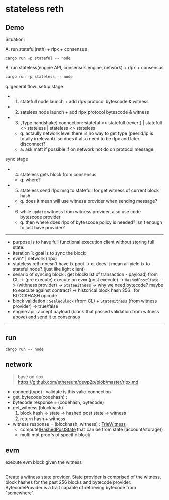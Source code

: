 # stateless reth

## Demo

Situation: 

A. run stateful(reth) + rlpx + consensus
```
cargo run -p stateful -- node
```
B. run stateless(engine API, consensus engine, network) + rlpx + consensus
```
cargo run -p stateless -- node
```

q. general flow: 
setup stage
- 1) statefull node launch + add rlpx protocol bytescode & witness
- 2) sateless node launch + add rlpx protocol bytescode & witness
- 3) [Type handshake] connection: stateful <> statefull (revert) | statefull <> stateless | stateless <> stateless
  - q. actaully network level there is no way to get type (peerid/ip is totally irrelevant). so does it also need to be rlpx and later disconnect? 
  - a. ask matt if possible if on network not do on protocol message
  
sync stage
- 4) stateless gets block from consensus 
  - q. where? 
- 5) stateless send rlpx msg to statefull for get witness of current block hash
  - q. does it mean will use witness provider when sending message?
- 6) while `update` witness from witness provider, also use code bytescode provider
  - q. then where does rlpx of bytescode policy is needed? isn't enough to just have provider?


------
- purpose is to have full functional execution client without storing full state.
- iteration 1: goal is to sync the block
- evm* | network (rlpx)
- stateless reth doesn't have tx pool -> q. does it mean all yield tx to stateful node? (just like light client)
- senario of syncing block : get block(list of transaction - payload) from CL -> (pre execute) execute on evm (post execute) -> `HashedPostState` -> (withness provider) -> `StateWitness`
-> why we need bytecode? maybe to execute against contract?
-> historical block hash 256 : for BLOCKHASH opcode
- block validation : `SealedBlock` (from CL) + `StateWitness` (from witness provider) => true/false
- engine api : accept payload (block that passed validation from witness above) and send it to consensus
-----


## run

```
cargo run -- node
```

## network

> base on rlpx https://github.com/ethereum/devp2p/blob/master/rlpx.md

- connect(type)
  : validate is this valid connection
- get_bytecode(codehash)
  :
- bytecode response = (codehash, bytecode)
- get_witness (blockhash)
  1. block hash -> state -> hashed post state -> witness
  2. return hash + witness
- witness response = (blockhash, witness)
  : [TrieWitness](https://github.com/paradigmxyz/reth/blob/ef033abaf9105f167a778e00411e005ba9a0271e/crates/trie/trie/src/witness.rs#L87)
  - compute([HashedPostState](https://github.com/paradigmxyz/reth/blob/ef033abaf9105f167a778e00411e005ba9a0271e/crates/trie/trie/src/state.rs#L17-L24) that can be from state (account/storage))
  - multi mpt proofs of specific block

## evm

execute evm block given the witness

##

Create a witness state provider. State provider is comprised of the witness, block hashes for the past 256 blocks and bytecode provider. BytecodeProvider is a trait capable of retrieving bytecode from "somewhere".
